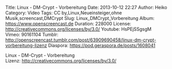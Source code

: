 Title: Linux - DM-Crypt - Vorbereitung
Date: 2013-10-12 22:27
Author: Heiko
Category: Video
Tags: CC by,Linux,Neueinsteiger,ohne Musik,screencast,DMCrypt
Slug: Linux_DMCrypt_Vorbereitung
Album: https://www.openscreencast.de
Duration: 228000
License: http://creativecommons.org/licenses/by/3.0/
Youtube: HsPEjSSgsgM
Vimeo: 90161104
Tumblr: http://openscreencast.tumblr.com/post/63909690458/linux-dm-crypt-vorbereitung-lizenz
Diaspora: https://pod.geraspora.de/posts/1608041

Linux - DM-Crypt - Vorbereitung  
Lizenz: <http://creativecommons.org/licenses/by/3.0/>


